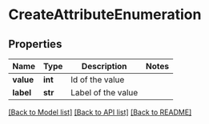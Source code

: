 # CreateAttributeEnumeration

## Properties
Name | Type | Description | Notes
------------ | ------------- | ------------- | -------------
**value** | **int** | Id of the value | 
**label** | **str** | Label of the value | 

[[Back to Model list]](../README.md#documentation-for-models) [[Back to API list]](../README.md#documentation-for-api-endpoints) [[Back to README]](../README.md)

